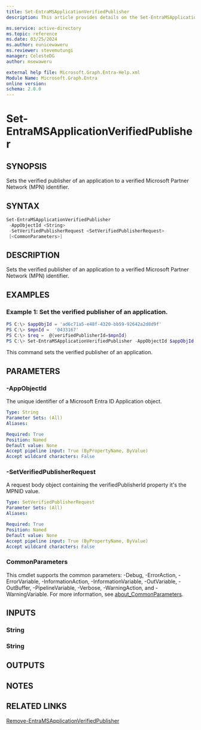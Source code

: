```yaml
---
title: Set-EntraMSApplicationVerifiedPublisher
description: This article provides details on the Set-EntraMSApplicationVerifiedPublisher command.

ms.service: active-directory
ms.topic: reference
ms.date: 03/25/2024
ms.author: eunicewaweru
ms.reviewer: stevemutungi
manager: CelesteDG
author: msewaweru

external help file: Microsoft.Graph.Entra-Help.xml
Module Name: Microsoft.Graph.Entra
online version:
schema: 2.0.0
---
```


# Set-EntraMSApplicationVerifiedPublisher

## SYNOPSIS
Sets the verified publisher of an application to a verified Microsoft Partner Network (MPN) identifier.

## SYNTAX

```powershell
Set-EntraMSApplicationVerifiedPublisher 
 -AppObjectId <String>
 -SetVerifiedPublisherRequest <SetVerifiedPublisherRequest> 
 [<CommonParameters>]
```

## DESCRIPTION
Sets the verified publisher of an application to a verified Microsoft Partner Network (MPN) identifier.

## EXAMPLES

### Example 1: Set the verified publisher of an application.
```powershell
PS C:\> $appObjId = 'ad6c71a5-e48f-4320-bb59-92642a2d8d9f'
PS C:\> $mpnId =  '0433167'
PS C:\> $req =  @{verifiedPublisherId=$mpnId}
PS C:\> Set-EntraMSApplicationVerifiedPublisher -AppObjectId $appObjId -SetVerifiedPublisherRequest $req
```

This command sets the verified publisher of an application.

## PARAMETERS

### -AppObjectId
The unique identifier of a Microsoft Entra ID Application object.

```yaml
Type: String
Parameter Sets: (All)
Aliases:

Required: True
Position: Named
Default value: None
Accept pipeline input: True (ByPropertyName, ByValue)
Accept wildcard characters: False
```

### -SetVerifiedPublisherRequest
A request body object containing the verifiedPublisherId property it's the MPNID value.

```yaml
Type: SetVerifiedPublisherRequest
Parameter Sets: (All)
Aliases:

Required: True
Position: Named
Default value: None
Accept pipeline input: True (ByPropertyName, ByValue)
Accept wildcard characters: False
```

### CommonParameters
This cmdlet supports the common parameters: -Debug, -ErrorAction, -ErrorVariable, -InformationAction, -InformationVariable, -OutVariable, -OutBuffer, -PipelineVariable, -Verbose, -WarningAction, and -WarningVariable. For more information, see [about_CommonParameters](https://go.microsoft.com/fwlink/?LinkID=113216).

## INPUTS

### String
### String
## OUTPUTS

## NOTES

## RELATED LINKS

[Remove-EntraMSApplicationVerifiedPublisher](Remove-EntraMSApplicationVerifiedPublisher.md)


